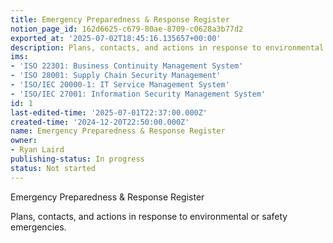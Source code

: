 ```yaml
---
title: Emergency Preparedness & Response Register
notion_page_id: 162d6625-c679-80ae-8709-c0628a3b77d2
exported_at: '2025-07-02T18:45:16.135657+00:00'
description: Plans, contacts, and actions in response to environmental or safety emergencies.
ims:
- 'ISO 22301: Business Continuity Management System'
- 'ISO 28001: Supply Chain Security Management'
- 'ISO/IEC 20000-1: IT Service Management System'
- 'ISO/IEC 27001: Information Security Management System'
id: 1
last-edited-time: '2025-07-01T22:37:00.000Z'
created-time: '2024-12-20T22:50:00.000Z'
name: Emergency Preparedness & Response Register
owner:
- Ryan Laird
publishing-status: In progress
status: Not started
---
```


Emergency Preparedness & Response Register

Plans, contacts, and actions in response to environmental or safety emergencies.